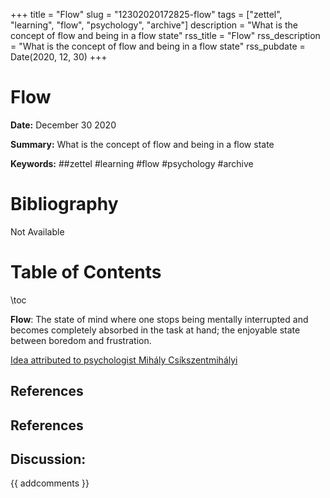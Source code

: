 +++
title = "Flow"
slug = "12302020172825-flow"
tags = ["zettel", "learning", "flow", "psychology", "archive"]
description = "What is the concept of flow and being in a flow state"
rss_title = "Flow"
rss_description = "What is the concept of flow and being in a flow state"
rss_pubdate = Date(2020, 12, 30)
+++



Flow
=========

**Date:** December 30 2020

**Summary:** What is the concept of flow and being in a flow state

**Keywords:** ##zettel #learning #flow #psychology #archive

Bibliography
==========

Not Available

Table of Contents
=========

\toc

**Flow**: The state of mind where one stops being mentally interrupted and becomes completely absorbed in the task at hand; the enjoyable state between boredom and frustration.

[Idea attributed to psychologist Mihály Csíkszentmihályi](/07082020163004-ultralearning.md)

## References

## References
## Discussion: 

{{ addcomments }}
